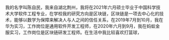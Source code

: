我的名字叫陈自民，我来自湖北荆州，我将在2021年六月硕士毕业于中国科学技术大学软件工程专业，在学校我的研究方向是区块链，区块链是一项去中心化的技术，能够以数学为保障来解决人与人之间的信任关系，在2019年7月到10月，我在华为实习，工作岗位是通用软件开发工程师，在2020年六月到9月，我在蚂蚁金服实习，工作岗位是区块链研发工程师。在生活中我比较喜欢打篮球，

